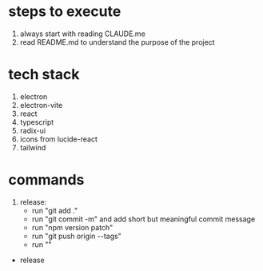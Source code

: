 # steps to execute

1. always start with reading CLAUDE.me
2. read README.md to understand the purpose of the project

# tech stack

1. electron
2. electron-vite
3. react
4. typescript
5. radix-ui
6. icons from lucide-react
7. tailwind

# commands

1. release: 
   - run "git add ."
   - run "git commit -m" and add short but meaningful commit message
   - run "npm version patch"
   - run "git push origin --tags"
   - run ""
- release